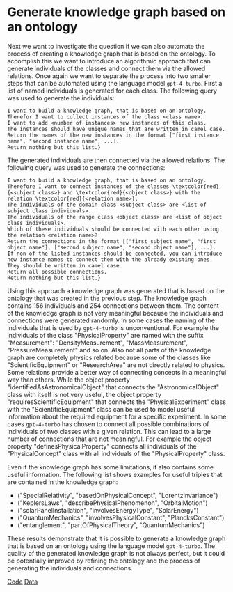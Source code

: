 # Generate knowledge graph based on an ontology

Next we want to investigate the question if we can also automate the process of creating a knowledge graph that is based on the ontology. To accomplish this we want to introduce an algorithmic approach that can generate individuals of the classes and connect them via the allowed relations. Once again we want to separate the process into two smaller steps that can be automated using the language model `gpt-4-turbo`. First a list of named individuals is generated for each class. The following query was used to generate the individuals:

```
I want to build a knowledge graph, that is based on an ontology.
Therefor I want to collect instances of the class <class name>.
I want to add <number of instances> new instances of this class.
The instances should have unique names that are written in camel case.
Return the names of the new instances in the format ["first instance name", "second instance name", ...].
Return nothing but this list.}
```

The generated individuals are then connected via the allowed relations. The following query was used to generate the connections:

```
I want to build a knowledge graph, that is based on an ontology.
Therefore I want to connect instances of the classes \textcolor{red}{<subject class>} and \textcolor{red}{<object class>} with the relation \textcolor{red}{<relation name>}.
The individuals of the domain class <subject class> are <list of subject class individuals>.
The individuals of the range class <object class> are <list of object class individuals>.
Which of these individuals should be connected with each other using the relation <relation name>?
Return the connections in the format [["first subject name", "first object name"], ["second subject name", "second object name"], ...].
If non of the listed instances should be connected, you can introduce new instance names to connect them with the already existing ones.
They should be written in camel case.
Return all possible connections.
Return nothing but this list.}
```
  
Using this approach a knowledge graph was generated that is based on the ontology that was created in the previous step. The knowledge graph contains 156 individuals and 254 connections between them. The content of the knowledge graph is not very meaningful because the individuals and connections were generated randomly. In some cases the naming of the individuals that is used by `gpt-4-turbo` is unconventional. For example the individuals of the class "PhysicalProperty" are named with the suffix "Measurement": "DensityMeasurement", "MassMeasurement", "PressureMeasurement" and so on. Also not all parts of the knowledge graph are completely physics related because some of the classes like "ScientificEquipment" or "ResearchArea" are not directly related to physics. Some relations provide a better way of connecting concepts in a meaningful way than others. While the object property "identifiedAsAstronomicalObject" that connects the "AstronomicalObject" class with itself is not very useful, the object property "requiresScientificEquipment" that connects the "PhysicalExperiment" class with the "ScientificEquipment" class can be used to model useful information about the required equipment for a specific experiment. In some cases `gpt-4-turbo` has chosen to connect all possible combinations of individuals of two classes with a given relation. This can lead to a large number of connections that are not meaningful. For example the object property "definesPhysicalProperty" connects all individuals of the "PhysicalConcept" class with all individuals of the "PhysicalProperty" class.

  

Even if the knowledge graph has some limitations, it also contains some useful information.
The following list shows examples for useful triples that are contained in the knowledge graph:

* ("SpecialRelativity", "basedOnPhysicalConcept", "LorentzInvariance")
* ("KeplersLaws", "describePhysicalPhenomenon", "OrbitalMotion")
* ("solarPanelInstallation", "involvesEnergyType", "SolarEnergy")
* ("QuantumMechanics", "involvesPhysicalConstant", "PlancksConstant")
* ("entanglement", "partOfPhysicalTheory", "QuantumMechanics")

These results demonstrate that it is possible to generate a knowledge graph that is based on an ontology using the language model `gpt-4-turbo`. The quality of the generated knowledge graph is not always perfect, but it could be potentially improved by refining the ontology and the process of generating the individuals and connections.

[Code](https://github.com/gratach/master-experimental/blob/6c076f2a032d05a5ad94179f383e377551fb5826/generate_individuals_based_on_ontology.ipynb)
[Data](https://github.com/gratach/master-database-files/blob/03184c8dc1b2e3d877b5200f6b75cc6c583be799/master-experimental/generated_ontology/researchAreaSeeded/knowledge_graph.ttl)

